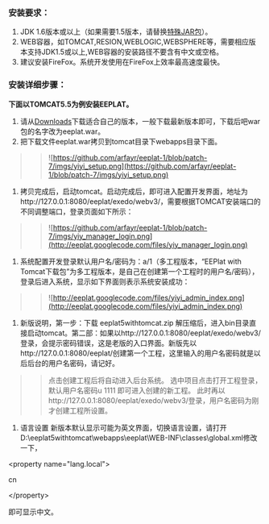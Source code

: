 ### 安装要求： ###
  1. JDK 1.6版本或以上（如果需要1.5版本，请替换[特殊JAR包](JDK15.md)）。
  1. WEB容器，如TOMCAT,RESION,WEBLOGIC,WEBSPHERE等，需要相应版本支持JDK1.5或以上,WEB容器的安装路径不要含有中文或空格。
  1. 建议安装FireFox。系统开发使用在FireFox上效率最高速度最快。


### 安装详细步骤： ###
**下面以TOMCAT5.5为例安装EEPLAT。**

  1. 请从[Downloads](http://code.google.com/p/eeplat/wiki/downloads?tm=2)下载适合自己的版本，一般下载最新版本即可，下载后吧war包的名字改为eeplat.war。
  1. 把下载文件eeplat.war拷贝到tomcat目录下webapps目录下面。
> > ![https://github.com/arfayr/eeplat-1/blob/patch-7/imgs/yiyi_setup.png](https://github.com/arfayr/eeplat-1/blob/patch-7/imgs/yiyi_setup.png)
  1. 拷贝完成后，启动tomcat。启动完成后，即可进入配置开发界面，地址为http://127.0.0.1:8080/eeplat/exedo/webv3/，需要根据TOMCAT安装端口的不同调整端口，登录页面如下所示：
> > ![https://github.com/arfayr/eeplat-1/blob/patch-7/imgs/yiy_manager_login.png](http://eeplat.googlecode.com/files/yiy_manager_login.png)
  1. 系统配置开发登录默认用户名/密码为：a/1（多工程版本，“EEPlat with Tomcat下载包”为多工程版本，是自己在创建第一个工程时的用户名/密码），登录后进入系统，显示如下界面则表示系统安装成功：
> > ![http://eeplat.googlecode.com/files/yiyi_admin_index.png](http://eeplat.googlecode.com/files/yiyi_admin_index.png)
  1. 新版说明，第一步：下载 eeplat5withtomcat.zip 解压缩后，进入bin目录直接启动tomcat。第二部：如果以http://127.0.0.1:8080/eeplat/exedo/webv3/登录，会提示密码错误，这是老版的入口界面。新版先以http://127.0.0.1:8080/eeplat/创建第一个工程，这里输入的用户名密码就是以后后台的用户名密码，请记好。
> > 点击创建工程后将自动进入后台系统。
> > 选中项目点击打开工程登录，默认用户名密码u  1111  即可进入创建的新工程。
> > 此时再以http://127.0.0.1:8080/eeplat/exedo/webv3/登录，用户名密码为刚才创建工程所设置。
  1. 语言设置 新版本默认显示可能为英文界面，切换语言设置，请打开D:\eeplat5withtomcat\webapps\eeplat\WEB-INF\classes\global.xml修改一下，

&lt;property name="lang.local"&gt;

cn

&lt;/property&gt;

 即可显示中文。


